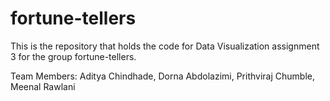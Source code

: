 # fortune-tellers
This is the repository that holds the code for Data Visualization assignment 3 for the group fortune-tellers.

Team Members:
Aditya Chindhade, Dorna Abdolazimi, Prithviraj Chumble, Meenal Rawlani